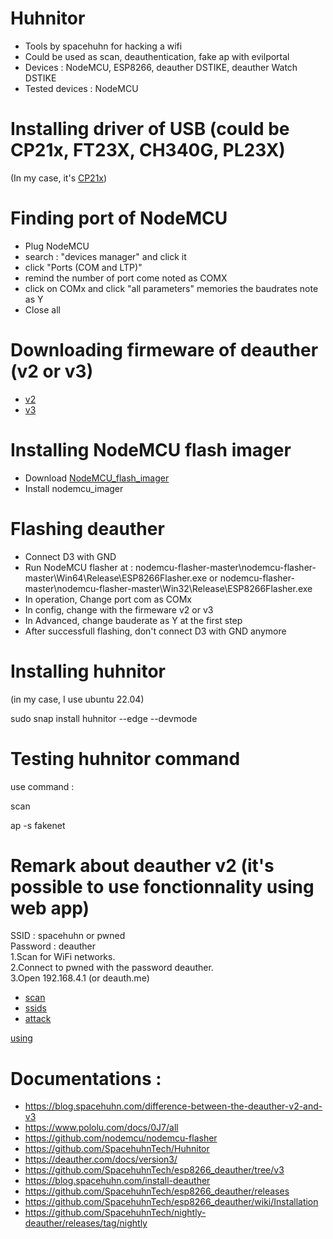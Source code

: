 # Huhnitor
* Tools by spacehuhn for hacking a wifi
* Could be used as scan, deauthentication, fake ap with evilportal
* Devices : NodeMCU, ESP8266, deauther DSTIKE, deauther Watch DSTIKE
* Tested devices : NodeMCU
# Installing driver of USB (could be CP21x, FT23X, CH340G, PL23X)
(In my case, it's [CP21x](https://drive.google.com/file/d/18dX5ws61_A4EaHKuIYNDSMMeMPuJHZG5/view?usp=drive_link))

# Finding port of NodeMCU
* Plug NodeMCU
* search : "devices manager" and click it
* click "Ports (COM and LTP)"
* remind the number of port come noted as COMX
* click on COMx and click "all parameters" memories the baudrates note as Y 
* Close all

# Downloading firmeware of deauther (v2 or v3)
* [v2](https://drive.google.com/file/d/1SDlyzD_QpOFj55N8Bah1HXs3y6TlexMn/view?usp=drive_link)
* [v3](https://drive.google.com/file/d/1WL7oKunPQWnsbr8DNvbqR_WbKbHOmUb9/view?usp=drive_link)
  
# Installing  NodeMCU flash imager
* Download [NodeMCU_flash_imager](https://drive.google.com/file/d/1M3NqRjzG0mOo1vpVfecNPRZFp75qAmy6/view?usp=drive_link)
* Install nodemcu_imager 

# Flashing deauther 
* Connect D3 with GND
* Run NodeMCU flasher at  :
  nodemcu-flasher-master\nodemcu-flasher-master\Win64\Release\ESP8266Flasher.exe
  or
  nodemcu-flasher-master\nodemcu-flasher-master\Win32\Release\ESP8266Flasher.exe
* In operation, Change port com as COMx
* In config, change with the firmeware v2 or v3
* In Advanced, change bauderate as Y at the first step
* After successfull flashing, don't connect D3 with GND anymore
  
# Installing huhnitor
(in my case, I use ubuntu 22.04)  

sudo snap install huhnitor --edge --devmode  

# Testing huhnitor command
use command :  

scan  

ap -s fakenet  

# Remark about deauther v2 (it's possible to use fonctionnality using web app)
SSID : spacehuhn or pwned  
Password : deauther  
1.Scan for WiFi networks.  
2.Connect to pwned with the password deauther.  
3.Open 192.168.4.1 (or deauth.me)  
* [scan](http://deauth.me/scan.html)
* [ssids](http://deauth.me/ssids.html)
* [attack](http://deauth.me/attack.html)

[using](https://github.com/SpacehuhnTech/esp8266_deauther/wiki/Web)  

# Documentations : 
* https://blog.spacehuhn.com/difference-between-the-deauther-v2-and-v3
* https://www.pololu.com/docs/0J7/all
* https://github.com/nodemcu/nodemcu-flasher
* https://github.com/SpacehuhnTech/Huhnitor
* https://deauther.com/docs/version3/
* https://github.com/SpacehuhnTech/esp8266_deauther/tree/v3
* https://blog.spacehuhn.com/install-deauther
* https://github.com/SpacehuhnTech/esp8266_deauther/releases
* https://github.com/SpacehuhnTech/esp8266_deauther/wiki/Installation
* https://github.com/SpacehuhnTech/nightly-deauther/releases/tag/nightly

